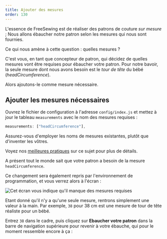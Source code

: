 ```yaml
---
title: Ajouter des mesures
order: 130
---
```


L'essence de FreeSewing est de réaliser des patrons de couture *sur mesure* ; Nous allons ébaucher notre patron selon les mesures qui nous sont fournies.

Ce qui nous amène à cette question : quelles mesures ?

C'est vous, en tant que concepteur de patron, qui décidez de quelles mesures vont être requises pour ébaucher votre patron. Pour notre bavoir, la seule mesure dont nous avons besoin est le *tour de tête* du bébé (*headCircumference*).

Alors ajoutons-le comme mesure nécessaire.

## Ajouter les mesures nécessaires

Ouvrez le fichier de configuration à l'adresse `config/index.js` et mettez à jour le tableau `measurements` avec le nom des mesures requises :

```js
measurements: ["headCircumference"],
```

<Tip>

Assurez-vous d'employer les noms de mesures existantes, plutôt que d'inventer les vôtres.

Voyez nos [ meilleures pratiques](do/names#re-use-measurements) sur ce sujet pour plus de détails.

</Tip>

A présent tout le monde sait que votre patron a besoin de la mesure `headCircumference`.

Ce changement sera également repris par l'environnement de programmation, et vous verrez alors à l'écran :

![Cet écran vous indique qu'il manque des mesures requises](./required-measurements.png)

Etant donné qu'il n'y a qu'une seule mesure, rentrons simplement une valeur à la main. Par exemple, `38` pour 38 cm est une mesure de tour de tête réaliste pour un bébé.

Entrez `38` dans le cadre, puis cliquez sur **Ebaucher votre patron** dans la barre de navigation supérieure pour revenir à votre ébauche, qui pour le moment ressemble encore à ça :

<Example pattern="tutorial" part="step1" caption="Nothing has changed, yet" />
